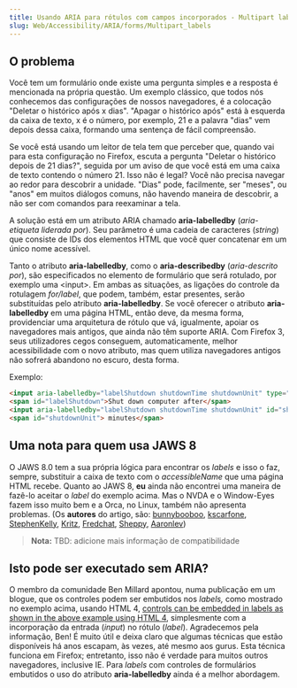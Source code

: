 ```yaml
---
title: Usando ARIA para rótulos com campos incorporados - Multipart labels
slug: Web/Accessibility/ARIA/forms/Multipart_labels
---
```

## O problema

Você tem um formulário onde existe uma pergunta simples e a resposta é mencionada na própria questão. Um exemplo clássico, que todos nós conhecemos das configurações de nossos navegadores, é a colocação "Deletar o histórico após x dias". "Apagar o histórico após" está à esquerda da caixa de texto, x é o número, por exemplo, 21 e a palavra "dias" vem depois dessa caixa, formando uma sentença de fácil compreensão.

Se você está usando um leitor de tela tem que perceber que, quando vai para esta configuração no Firefox, escuta a pergunta "Deletar o histórico depois de 21 dias?", seguida por um aviso de que você está em uma caixa de texto contendo o número 21. Isso não é legal? Você não precisa navegar ao redor para descobrir a unidade. "Dias" pode, facilmente, ser "meses", ou "anos" em muitos diálogos comuns, não havendo maneira de descobrir, a não ser com comandos para reexaminar a tela.

A solução está em um atributo ARIA chamado **aria-labelledby** (_aria-etiqueta liderada por_). Seu parâmetro é uma cadeia de caracteres (_string_) que consiste de IDs dos elementos HTML que você quer concatenar em um único nome acessível.

Tanto o atributo **aria-labelledby**, como o **aria-describedby** (_aria-descrito por_), são especificados no elemento de formulário que será rotulado, por exemplo uma \<input>. Em ambas as situações, as ligações do controle da rotulagem _for/label_, que podem, também, estar presentes, serão substituídas pelo atributo **aria-labelledby**. Se você oferecer o atributo **aria-labelledby** em uma página HTML, então deve, da mesma forma, providenciar uma arquitetura de rótulo que vá, igualmente, apoiar os navegadores mais antigos, que ainda não têm suporte ARIA. Com Firefox 3, seus utilizadores cegos conseguem, automaticamente, melhor acessibilidade com o novo atributo, mas quem utiliza navegadores antigos não sofrerá abandono no escuro, desta forma.

Exemplo:

```html
<input aria-labelledby="labelShutdown shutdownTime shutdownUnit" type="checkbox" />
<span id="labelShutdown">Shut down computer after</span>
<input aria-labelledby="labelShutdown shutdownTime shutdownUnit" id="shutdownTime" type="text" value="10" />
<span id="shutdownUnit"> minutes</span>
```

## Uma nota para quem usa JAWS 8

O JAWS 8.0 tem a sua própria lógica para encontrar os _labels_ e isso o faz, sempre, substituir a caixa de texto com o _accessibleName_ que uma página HTML recebe. Quanto ao JAWS 8, **eu** ainda não encontrei uma maneira de fazê-lo aceitar o _label_ do exemplo acima. Mas o NVDA e o Window-Eyes fazem isso muito bem e a Orca, no Linux, também não apresenta problemas. (Os **autores** do artigo, são: [bunnybooboo](/pt-BR/profiles/bunnybooboo), [kscarfone](/pt-BR/profiles/kscarfone), [StephenKelly](/pt-BR/profiles/StephenKelly), [Kritz](/pt-BR/profiles/Kritz), [Fredchat](/pt-BR/profiles/Fredchat), [Sheppy](/pt-BR/profiles/Sheppy), [Aaronlev](/pt-BR/profiles/Aaronlev))

> **Nota:** TBD: adicione mais informação de compatibilidade

## Isto pode ser executado sem ARIA?

O membro da comunidade Ben Millard apontou, numa publicação em um blogue, que os controles podem ser embutidos nos _labels,_ como mostrado no exemplo acima, usando HTML 4, [controls can be embedded in labels as shown in the above example using HTML 4](http://projectcerbera.com/blog/2008/03#day24), simplesmente com a incorporação da entrada (_input_) no rótulo (_label_). Agradecemos pela informação, Ben! É muito útil e deixa claro que algumas técnicas que estão disponíveis há anos escapam, às vezes, até mesmo aos gurus. Esta técnica funciona em Firefox; entretanto, isso não é verdade para muitos outros navegadores, inclusive IE. Para _labels_ com controles de formulários embutidos o uso do atributo **aria-labelledby** ainda é a melhor abordagem.
